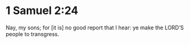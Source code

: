 # 1 Samuel 2:24

Nay, my sons; for [it is] no good report that I hear: ye make the LORD’S people to transgress.